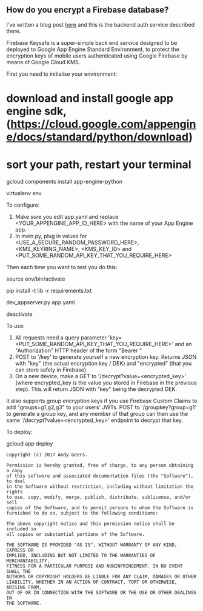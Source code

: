 ## How do you encrypt a Firebase database?

I've written a blog post [here](http://www.geero.net/2017/05/how-to-encrypt-a-google-firebase-realtime-database/) and this is the backend auth service described there.

Firebase Keysafe is a super-simple back end service designed to be deployed to Google App Engine Standard Environment, to protect the encryption keys of mobile users authenticated using Google Firebase
by means of Google Cloud KMS.

First you need to initialise your environment:

  # download and install google app engine sdk, (https://cloud.google.com/appengine/docs/standard/python/download)
  # sort your path, restart your terminal

  gcloud components install app-engine-python

  virtualenv env

To configure:

  1. Make sure you edit app.yaml and replace <YOUR_APPENGINE_APP_ID_HERE> with the name of your App Engine app.
  2. In main.py, plug in values for <USE_A_SECURE_RANDOM_PASSWORD_HERE>, <KMS_KEYRING_NAME>, <KMS_KEY_ID> and <PUT_SOME_RANDOM_API_KEY_THAT_YOU_REQUIRE_HERE>

Then each time you want to test you do this:

  source env/bin/activate

  pip install -t lib -r requirements.txt

  dev_appserver.py app.yaml

  deactivate

To use:

  1. All requests need a query parameter 'key=<PUT_SOME_RANDOM_API_KEY_THAT_YOU_REQUIRE_HERE>' and an "Authorization" HTTP header of the form "Bearer <JWT>"
  2. POST to '/key' to generate yourself a new encryption key. Returns JSON with "key" (the actual encryption key / DEK) and "encrypted" (that you can store safely in Firebase)
  3. On a new device, make a GET to '/decrypt?value=<encrypted_key>' (where encrypted_key is the value you stored in Firebase in the previous step). This will return JSON with "key" being the decrypted DEK.

It also supports group encryption keys if you use Firebase Custom Claims to add "groups=g1,g2,g3" to your users' JWTs. POST to '/groupkey?group=g1' to generate a group key, and
any member of that group can then use the same '/decrypt?value=<encrypted_key>' endpoint to decrypt that key.

To deploy:

  gcloud app deploy



    Copyright (c) 2017 Andy Geers.

    Permission is hereby granted, free of charge, to any person obtaining a copy
    of this software and associated documentation files (the "Software"), to deal
    in the Software without restriction, including without limitation the rights
    to use, copy, modify, merge, publish, distribute, sublicense, and/or sell
    copies of the Software, and to permit persons to whom the Software is
    furnished to do so, subject to the following conditions:

    The above copyright notice and this permission notice shall be included in
    all copies or substantial portions of the Software.

    THE SOFTWARE IS PROVIDED "AS IS", WITHOUT WARRANTY OF ANY KIND, EXPRESS OR
    IMPLIED, INCLUDING BUT NOT LIMITED TO THE WARRANTIES OF MERCHANTABILITY,
    FITNESS FOR A PARTICULAR PURPOSE AND NONINFRINGEMENT. IN NO EVENT SHALL THE
    AUTHORS OR COPYRIGHT HOLDERS BE LIABLE FOR ANY CLAIM, DAMAGES OR OTHER
    LIABILITY, WHETHER IN AN ACTION OF CONTRACT, TORT OR OTHERWISE, ARISING FROM,
    OUT OF OR IN CONNECTION WITH THE SOFTWARE OR THE USE OR OTHER DEALINGS IN
    THE SOFTWARE.


